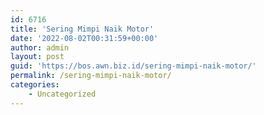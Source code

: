 ```yaml
---
id: 6716
title: 'Sering Mimpi Naik Motor'
date: '2022-08-02T00:31:59+00:00'
author: admin
layout: post
guid: 'https://bos.awn.biz.id/sering-mimpi-naik-motor/'
permalink: /sering-mimpi-naik-motor/
categories:
    - Uncategorized
---
```



